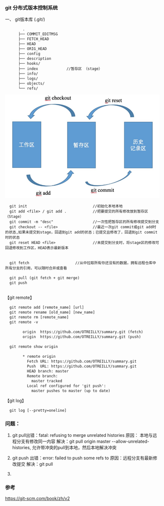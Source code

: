 ### git 分布式版本控制系统

一、 git版本库 (.git/)
```
        .
      ├── COMMIT_EDITMSG
      ├── FETCH_HEAD
      ├── HEAD
      ├── ORIG_HEAD
      ├── config
      ├── description
      ├── hooks/
      ├── index             //暂存区 （stage）
      ├── info/
      ├── logs/
      ├── objects/
      └── refs/
```
![](https://github.com/OTREILLY/summary/blob/master/screenshots/git01.jpg)

```
  git init                              //初始化本地本地
  git add <file> / git add .            //把要提交的所有修改放到暂存区（Stage）
  git commit -m "desc"                  //一次性把暂存区的所有修改提交到分支
  git checkout -- <file>                //最近一次git commit或git add时的状态,如果未提交到stage，回退到git add的状态；已提交且修改了，回退到git commit时的状态
  git reset HEAD <file>                 //未提交到分支时，将stage区的修改可回退修改到工作区，HEAD表示最新版本
  
  
  git fetch                     //从中拉取所有你还没有的数据，拥有远程仓库中所有分支的引用，可以随时合并或查看
  
  git pull (git fetch + git merge) 
  git push
  
```  
  
【git remote】  <br>
```
  git remote add [remote_name] [url]
  git remote rename [old_name] [new_name]
  git remote rm [remote_name]
  git remote -v

        origin	https://github.com/OTREILLY/summary.git (fetch)
        origin	https://github.com/OTREILLY/summary.git (push)
        
  git remote show origin
  
        * remote origin
          Fetch URL: https://github.com/OTREILLY/summary.git
          Push  URL: https://github.com/OTREILLY/summary.git
          HEAD branch: master
          Remote branch:
            master tracked
          Local ref configured for 'git push':
            master pushes to master (up to date)
```


【git log】
```
  git log [--pretty=oneline]
```




### 问题：
1. git pull出错：fatal: refusing to merge unrelated histories
原因： 本地与远程分支有修改同一内容
解决：git pull origin master --allow-unrelated-histories, 允许带冲突的pull到本地，然后本地解决冲突

2. git push 出错：error: failed to push some refs to
原因：远程分支有最新修改提交
解决：git pull 

3. 





### 参考

https://git-scm.com/book/zh/v2
